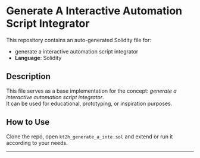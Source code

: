 # Generate A Interactive Automation Script Integrator

This repository contains an auto-generated Solidity file for:

- generate a interactive automation script integrator
- **Language**: Solidity

## Description

This file serves as a base implementation for the concept: *generate a interactive automation script integrator*.  
It can be used for educational, prototyping, or inspiration purposes.

## How to Use

Clone the repo, open `kt2h_generate_a_inte.sol` and extend or run it according to your needs.

---


